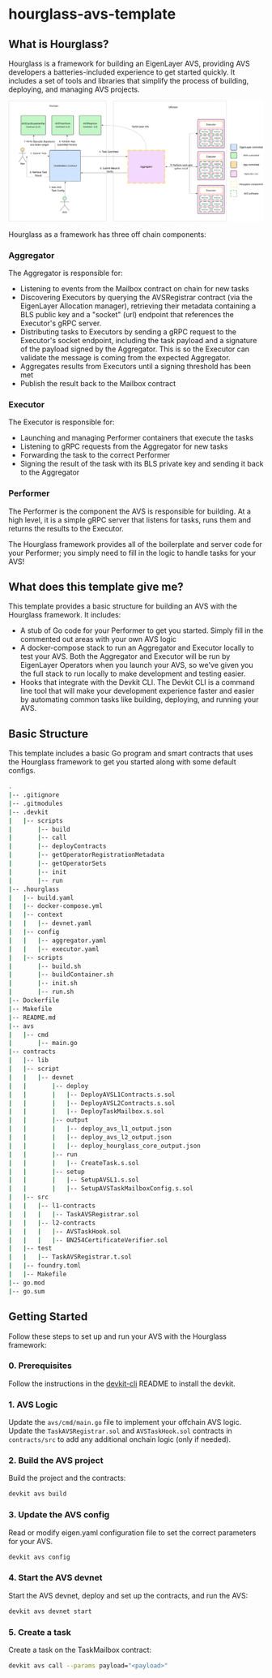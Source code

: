 # hourglass-avs-template

## What is Hourglass?

Hourglass is a framework for building an EigenLayer AVS, providing AVS developers a batteries-included experience to get started quickly. It includes a set of tools and libraries that simplify the process of building, deploying, and managing AVS projects.

![](docs/images/hourglass-architecture_v.01.0.svg)

Hourglass as a framework has three off chain components:

### Aggregator

The Aggregator is responsible for:

* Listening to events from the Mailbox contract on chain for new tasks
* Discovering Executors by querying the AVSRegistrar contract (via the EigenLayer Allocation manager), retrieving their metadata containing a BLS public key and a "socket" (url) endpoint that references the Executor's gRPC server.
* Distributing tasks to Executors by sending a gRPC request to the Executor's socket endpoint, including the task payload and a signature of the payload signed by the Aggregator. This is so the Executor can validate the message is coming from the expected Aggregator.
* Aggregates results from Executors until a signing threshold has been met
* Publish the result back to the Mailbox contract

### Executor

The Executor is responsible for:
* Launching and managing Performer containers that execute the tasks
* Listening to gRPC requests from the Aggregator for new tasks
* Forwarding the task to the correct Performer
* Signing the result of the task with its BLS private key and sending it back to the Aggregator


### Performer

The Performer is the component the AVS is responsible for building. At a high level, it is a simple gRPC server that listens for tasks, runs them and returns the results to the Executor.

The Hourglass framework provides all of the boilerplate and server code for your Performer; you simply need to fill in the logic to handle tasks for your AVS!

## What does this template give me?

This template provides a basic structure for building an AVS with the Hourglass framework. It includes:

* A stub of Go code for your Performer to get you started. Simply fill in the commented out areas with your own AVS logic
* A docker-compose stack to run an Aggregator and Executor locally to test your AVS. Both the Aggregator and Executor will be run by EigenLayer Operators when you launch your AVS, so we've given you the full stack to run locally to make development and testing easier.
* Hooks that integrate with the Devkit CLI. The Devkit CLI is a command line tool that will make your development experience faster and easier by automating common tasks like building, deploying, and running your AVS.


## Basic Structure

This template includes a basic Go program and smart contracts that uses the Hourglass framework to get you started along with some default configs.

```bash
.
|-- .gitignore
|-- .gitmodules
|-- .devkit
|   |-- scripts
|       |-- build
|       |-- call
|       |-- deployContracts
|       |-- getOperatorRegistrationMetadata
|       |-- getOperatorSets
|       |-- init
|       |-- run
|-- .hourglass
|   |-- build.yaml
|   |-- docker-compose.yml
|   |-- context
|   |   |-- devnet.yaml
|   |-- config
|   |   |-- aggregator.yaml
|   |   |-- executor.yaml
|   |-- scripts
|       |-- build.sh
|       |-- buildContainer.sh
|       |-- init.sh
|       |-- run.sh
|-- Dockerfile
|-- Makefile
|-- README.md
|-- avs
|   |-- cmd
|       |-- main.go
|-- contracts
|   |-- lib
|   |-- script
|   |   |-- devnet
|   |       |-- deploy
|   |       |   |-- DeployAVSL1Contracts.s.sol
|   |       |   |-- DeployAVSL2Contracts.s.sol
|   |       |   |-- DeployTaskMailbox.s.sol
|   |       |-- output
|   |       |   |-- deploy_avs_l1_output.json
|   |       |   |-- deploy_avs_l2_output.json
|   |       |   |-- deploy_hourglass_core_output.json
|   |       |-- run
|   |       |   |-- CreateTask.s.sol
|   |       |-- setup
|   |       |   |-- SetupAVSL1.s.sol
|   |       |   |-- SetupAVSTaskMailboxConfig.s.sol
|   |-- src
|   |   |-- l1-contracts
|   |   |   |-- TaskAVSRegistrar.sol
|   |   |-- l2-contracts
|   |   |   |-- AVSTaskHook.sol
|   |   |   |-- BN254CertificateVerifier.sol
|   |-- test
|   |   |-- TaskAVSRegistrar.t.sol
|   |-- foundry.toml
|   |-- Makefile
|-- go.mod
|-- go.sum
```

## Getting Started

Follow these steps to set up and run your AVS with the Hourglass framework:

### 0. Prerequisites

Follow the instructions in the [devkit-cli](https://github.com/Layr-Labs/devkit-cli) README to install the devkit.

### 1. AVS Logic

Update the `avs/cmd/main.go` file to implement your offchain AVS logic. 
Update the `TaskAVSRegistrar.sol` and `AVSTaskHook.sol` contracts in `contracts/src` to add any additional onchain logic (only if needed).

### 2. Build the AVS project

Build the project and the contracts:

```bash
devkit avs build
```

### 3. Update the AVS config

Read or modify eigen.yaml configuration file to set the correct parameters for your AVS.

```bash
devkit avs config
```

### 4. Start the AVS devnet

Start the AVS devnet, deploy and set up the contracts, and run the AVS:

```bash
devkit avs devnet start
```

### 5. Create a task

Create a task on the TaskMailbox contract:

```bash
devkit avs call --params payload="<payload>"
```

